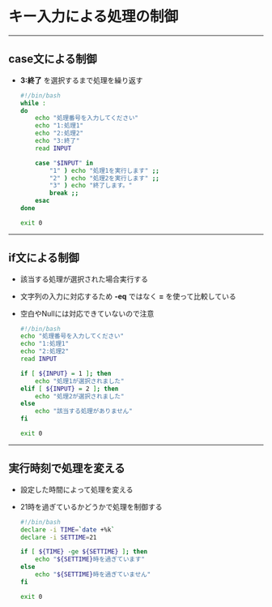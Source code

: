 # キー入力による処理の制御

***

## case文による制御

* __3:終了__ を選択するまで処理を繰り返す

  ```bash
  #!/bin/bash
  while :
  do
      echo "処理番号を入力してください"
      echo "1:処理1"
      echo "2:処理2"
      echo "3:終了"
      read INPUT

      case "$INPUT" in
          "1" ) echo "処理1を実行します" ;;
          "2" ) echo "処理2を実行します" ;;
          "3" ) echo "終了します。"
          break ;;
      esac
  done

  exit 0
  ```

***

## if文による制御

* 該当する処理が選択された場合実行する
* 文字列の入力に対応するため __-eq__ ではなく __=__ を使って比較している
* 空白やNullには対応できていないので注意

  ```bash
  #!/bin/bash
  echo "処理番号を入力してください"
  echo "1:処理1"
  echo "2:処理2"
  read INPUT

  if [ ${INPUT} = 1 ]; then
      echo "処理1が選択されました"
  elif [ ${INPUT} = 2 ]; then
      echo "処理2が選択されました"
  else
      echo "該当する処理がありません"
  fi

  exit 0
  ```

***

## 実行時刻で処理を変える

* 設定した時間によって処理を変える
* 21時を過ぎているかどうかで処理を制御する

  ```bash
  #!/bin/bash
  declare -i TIME=`date +%k`
  declare -i SETTIME=21

  if [ ${TIME} -ge ${SETTIME} ]; then
      echo "${SETTIME}時を過ぎています"
  else
      echo "${SETTIME}時を過ぎていません"
  fi

  exit 0
  ```
